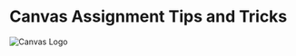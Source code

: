 # Canvas Assignment Tips and Tricks

![Canvas Logo](https://its.unl.edu/images/services/icons/Canvas%20Icon-F-01-01.png)
